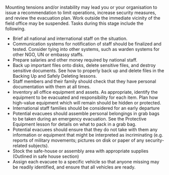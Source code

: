 [Title]: # (Phase Two  - Alert)
[Difficulty]: # (Beginner)
[Order]: # (1)

Mounting tensions and/or instability may lead you or your organisation to issue a recommendation to limit operations, increase security measures, and review the evacuation plan.  Work outside the immediate vicinity of the field office may be suspended.  Tasks during this stage include the following.

*   Brief all national and international staff on the situation.
*   Communication systems for notification of staff should be finalized and tested.  Consider tying into other systems, such as warden systems for other NGO, UN or embassy staffs.
*   Prepare salaries and other money required by national staff.
*   Back up important files onto disks, delete sensitive files, and destroy sensitive documents.  See how to properly back up and delete files in the Backing Up and Safely Deleting lessons.
*   Staff members and their family should check that they have personal documentation with them at all times.
*   Inventory all office equipment and assets.  As appropriate, identify the equipment to be evacuated and responsibility for each item.  Plan how high-value equipment which will remain should be hidden or protected.
*   International staff families should be considered for an early departure
*   Potential evacuees should assemble personal belongings in grab bags to be taken during an emergency evacuation. See the Protective Equipment lesson for details on what to pack in a grab bag.
*   Potential evacuees should ensure that they do not take with them any information or equipment that might be interpreted as incriminating (e.g. reports of military movements; pictures on disk or paper of any security-related subjects).
*   Stock the safe-house or assembly area with appropriate supplies (Outlined in safe house section)
*   Assign each evacuee to a specific vehicle so that anyone missing may be readily identified, and ensure that all vehicles are ready.